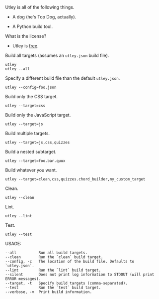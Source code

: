 Utley is all of the following things.

+ A dog (he's Top Dog, actually).

+ A Python build tool.

What is the license?
+ Utley is [free][wtfpl].

[wtfpl]: http://www.wtfpl.net/

Build all targets (assumes an `utley.json` build file).

    utley
    utley --all

Specify a different build file than the default `utley.json`.

    utley --config=foo.json

Build only the CSS target.

    utley --target=css

Build only the JavaScript target.

    utley --target=js

Build multiple targets.

    utley --target=js,css,quizzes

Build a nested subtarget.

    utley --target=foo.bar.quux

Build whatever you want.

    utley --target=clean,css,quizzes.chord_builder,my_custom_target

Clean.

    utley --clean

Lint.

    utley --lint

Test.

    utley --test

USAGE:

    --all          Run all build targets.
    --clean        Run the `clean` build target.
    --config, -c   The location of the build file. Defaults to `utley.json`.
    --lint         Run the `lint` build target.
    --silent       Does not print log information to STDOUT (will print ERROR messages).
    --target, -t   Specify build targets (comma-separated).
    --test         Run the `test` build target.
    --verbose, -v  Print build information.

